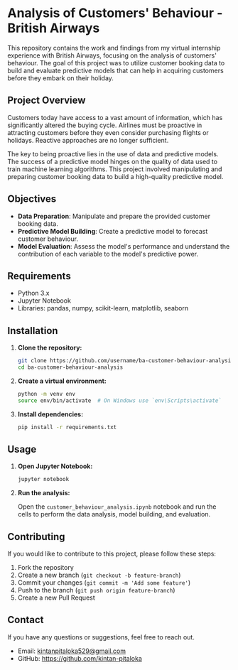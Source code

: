 # Analysis of Customers' Behaviour - British Airways

This repository contains the work and findings from my virtual internship experience with British Airways, focusing on the analysis of customers' behaviour. The goal of this project was to utilize customer booking data to build and evaluate predictive models that can help in acquiring customers before they embark on their holiday.

## Project Overview

Customers today have access to a vast amount of information, which has significantly altered the buying cycle. Airlines must be proactive in attracting customers before they even consider purchasing flights or holidays. Reactive approaches are no longer sufficient.

The key to being proactive lies in the use of data and predictive models. The success of a predictive model hinges on the quality of data used to train machine learning algorithms. This project involved manipulating and preparing customer booking data to build a high-quality predictive model.

## Objectives

- **Data Preparation**: Manipulate and prepare the provided customer booking data.
- **Predictive Model Building**: Create a predictive model to forecast customer behaviour.
- **Model Evaluation**: Assess the model's performance and understand the contribution of each variable to the model's predictive power.

## Requirements

- Python 3.x
- Jupyter Notebook
- Libraries: pandas, numpy, scikit-learn, matplotlib, seaborn

## Installation

1. **Clone the repository:**

    ```bash
    git clone https://github.com/username/ba-customer-behaviour-analysis.git
    cd ba-customer-behaviour-analysis
    ```

2. **Create a virtual environment:**

    ```bash
    python -m venv env
    source env/bin/activate  # On Windows use `env\Scripts\activate`
    ```

3. **Install dependencies:**

    ```bash
    pip install -r requirements.txt
    ```

## Usage

1. **Open Jupyter Notebook:**

    ```bash
    jupyter notebook
    ```

2. **Run the analysis:**

    Open the `customer_behaviour_analysis.ipynb` notebook and run the cells to perform the data analysis, model building, and evaluation.

## Contributing

If you would like to contribute to this project, please follow these steps:

1. Fork the repository
2. Create a new branch (`git checkout -b feature-branch`)
3. Commit your changes (`git commit -m 'Add some feature'`)
4. Push to the branch (`git push origin feature-branch`)
5. Create a new Pull Request


## Contact

If you have any questions or suggestions, feel free to reach out.

- Email: kintanpitaloka529@gmail.com
- GitHub: https://github.com/kintan-pitaloka
